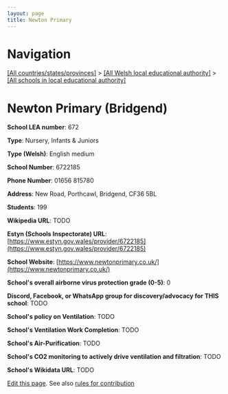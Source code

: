 ```yaml
---
layout: page
title: Newton Primary
---
```

# Navigation

[[All countries/states/provinces]](../../..) > [[All Welsh local educational authority]](../..) > [[All schools in local educational authority]](..)

# Newton Primary (Bridgend)

**School LEA number**: 672

**Type**: Nursery, Infants & Juniors

**Type (Welsh)**: English medium

**School Number**: 6722185

**Phone Number**: 01656 815780

**Address**: New Road, Porthcawl, Bridgend, CF36 5BL

**Students**: 199

**Wikipedia URL**: TODO

**Estyn (Schools Inspectorate) URL**: [https://www.estyn.gov.wales/provider/6722185](https://www.estyn.gov.wales/provider/6722185)

**School Website**: [https://www.newtonprimary.co.uk/](https://www.newtonprimary.co.uk/)

**School's overall airborne virus protection grade (0-5)**: 0

**Discord, Facebook, or WhatsApp group for discovery/advocacy for THIS school**: TODO

**School's policy on Ventilation**: TODO

**School's Ventilation Work Completion**: TODO

**School's Air-Purification**: TODO

**School's CO2 monitoring to actively drive ventilation and filtration**: TODO

**School's Wikidata URL**: TODO




[Edit this page](https://github.com/ventilate-schools/Wales/edit/prif/./Bridgend/Newton_Primary.md). See also [rules for contribution](../../../contribution-rules/)
